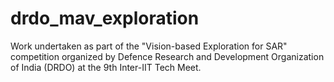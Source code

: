 # drdo_mav_exploration
Work undertaken as part of the "Vision-based Exploration for SAR" competition organized by Defence Research and Development Organization of India (DRDO) at the 9th Inter-IIT Tech Meet.
